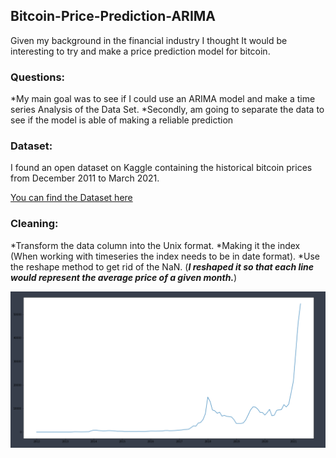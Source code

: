 ## Bitcoin-Price-Prediction-ARIMA

Given my background in the financial industry I thought It  would be interesting to try and make a price prediction model for bitcoin.

### Questions:

*My main goal was to see if I could use an ARIMA model and make a time series Analysis of the Data Set.
*Secondly, am going to separate the data to see if the model is able of making a reliable prediction

### Dataset:

I found an open dataset on Kaggle containing the historical bitcoin prices from December 2011 to March 2021.

[You can find the Dataset here](https://www.kaggle.com/mczielinski/bitcoin-historical-data)

### Cleaning:

*Transform the data column into the Unix format.
*Making it the index (When working with timeseries the index needs to be in date format).
*Use the reshape method to get rid of the NaN. (***I reshaped it so that each line would represent the average price of a given month.***)


![Alt text](https://github.com/CacorinoDias/Bitcoin-Price-Prediction-ARIMA-/blob/master/Images/Monthly_Reshaped.PNG?raw=true "Title")

